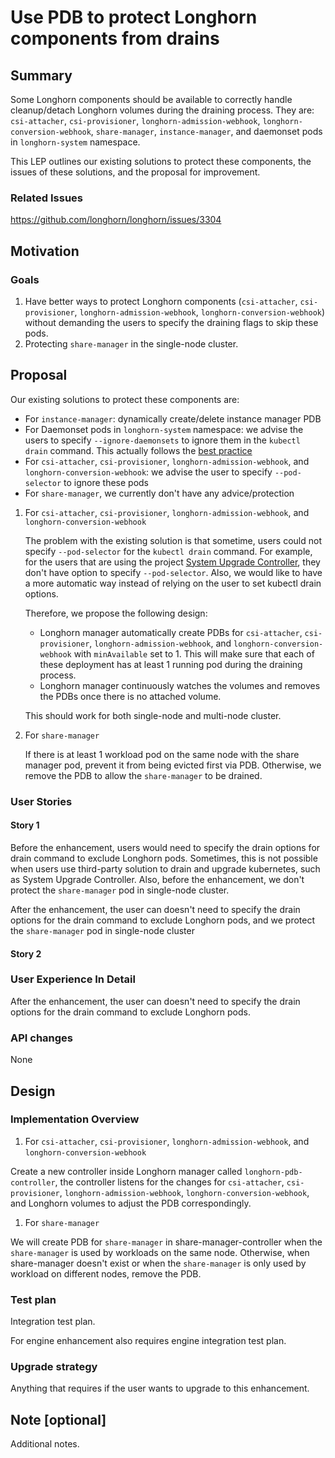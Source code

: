 # Use PDB to protect Longhorn components from drains

## Summary

Some Longhorn components should be available to correctly handle cleanup/detach Longhorn volumes during the draining process.
They are: `csi-attacher`, `csi-provisioner`, `longhorn-admission-webhook`, `longhorn-conversion-webhook`, `share-manager`, `instance-manager`, and daemonset pods in `longhorn-system` namespace.

This LEP outlines our existing solutions to protect these components, the issues of these solutions, and the proposal for improvement.


### Related Issues

https://github.com/longhorn/longhorn/issues/3304

## Motivation

### Goals

1. Have better ways to protect Longhorn components (`csi-attacher`, `csi-provisioner`, `longhorn-admission-webhook`, `longhorn-conversion-webhook`) without demanding the users to specify the draining flags to skip these pods.
1. Protecting `share-manager` in the single-node cluster.

## Proposal

Our existing solutions to protect these components are:
* For `instance-manager`: dynamically create/delete instance manager PDB
* For Daemonset pods in `longhorn-system` namespace: we advise the users to specify `--ignore-daemonsets` to ignore them in the `kubectl drain` command. This actually follows the [best practice](https://kubernetes.io/docs/tasks/administer-cluster/safely-drain-node/#:~:text=If%20there%20are%20pods%20managed%20by%20a%20DaemonSet%2C%20you%20will%20need%20to%20specify%20%2D%2Dignore%2Ddaemonsets%20with%20kubectl%20to%20successfully%20drain%20the%20node)
* For `csi-attacher`, `csi-provisioner`, `longhorn-admission-webhook`, and `longhorn-conversion-webhook`: we advise the user to specify `--pod-selector` to ignore these pods
* For `share-manager`, we currently don't have any advice/protection


1. For `csi-attacher`, `csi-provisioner`, `longhorn-admission-webhook`, and `longhorn-conversion-webhook`

   The problem with the existing solution is that sometime, users could not specify `--pod-selector` for the `kubectl drain` command.
   For example, for the users that are using the project [System Upgrade Controller](https://github.com/rancher/system-upgrade-controller), they don't have option to specify `--pod-selector`.
   Also, we would like to have a more automatic way instead of relying on the user to set kubectl drain options.

   Therefore, we propose the following design:
    * Longhorn manager automatically create PDBs for `csi-attacher`, `csi-provisioner`, `longhorn-admission-webhook`, and `longhorn-conversion-webhook` with `minAvailable` set to 1.
      This will make sure that each of these deployment has at least 1 running pod during the draining process.
    * Longhorn manager continuously watches the volumes and removes the PDBs once there is no attached volume.

   This should work for both single-node and multi-node cluster.

1. For `share-manager`

   If there is at least 1 workload pod on the same node with the share manager pod, prevent it from being evicted first via PDB. 
   Otherwise, we remove the PDB to allow the `share-manager` to be drained.

### User Stories



#### Story 1
Before the enhancement, users would need to specify the drain options for drain command to exclude Longhorn pods.
Sometimes, this is not possible when users use third-party solution to drain and upgrade kubernetes, such as System Upgrade Controller.
Also, before the enhancement, we don't protect the `share-manager` pod in single-node cluster.

After the enhancement, the user can doesn't need to specify the drain options for the drain command to exclude Longhorn pods, and we protect the `share-manager` pod in single-node cluster
#### Story 2

### User Experience In Detail

After the enhancement, the user can doesn't need to specify the drain options for the drain command to exclude Longhorn pods.

### API changes

None

## Design

### Implementation Overview

1. For `csi-attacher`, `csi-provisioner`, `longhorn-admission-webhook`, and `longhorn-conversion-webhook`

Create a new controller inside Longhorn manager called `longhorn-pdb-controller`, the controller listens for the changes for
`csi-attacher`, `csi-provisioner`, `longhorn-admission-webhook`, `longhorn-conversion-webhook`, and Longhorn volumes to adjust the PDB correspondingly.

1. For `share-manager`

We will create PDB for `share-manager` in share-manager-controller when the `share-manager` is used by workloads on the same node.
Otherwise, when share-manager doesn't exist or when the `share-manager` is only used by workload on different nodes, remove the PDB.

### Test plan

Integration test plan.

For engine enhancement also requires engine integration test plan.

### Upgrade strategy

Anything that requires if the user wants to upgrade to this enhancement.

## Note [optional]

Additional notes.
